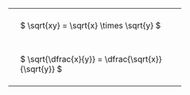 ---
---

#  
<br>
<style type="text/css">
#T_feec1 th.col_heading {
  text-align: left;
  font-size: 1em;
}
#T_feec1 td {
  text-align: left;
  font-size: 1em;
  padding: 1.5em;
}
#T_feec1_row0_col0, #T_feec1_row1_col0 {
  width: 300px;
  white-space: pre-wrap;
}
</style>
<table id="T_feec1">
  <thead>
  </thead>
  <tbody>
    <tr>
      <td id="T_feec1_row0_col0" class="data row0 col0" >$ \sqrt{xy} = \sqrt{x} \times \sqrt{y} $</td>
    </tr>
    <tr>
      <td id="T_feec1_row1_col0" class="data row1 col0" >$ \sqrt{\dfrac{x}{y}} = \dfrac{\sqrt{x}}{\sqrt{y}} $</td>
    </tr>
  </tbody>
</table>
